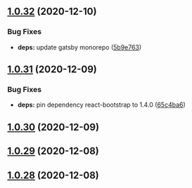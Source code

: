 ## [1.0.32](https://github.com/dds/bosabosa.org/compare/v1.0.31...v1.0.32) (2020-12-10)


### Bug Fixes

* **deps:** update gatsby monorepo ([5b9e763](https://github.com/dds/bosabosa.org/commit/5b9e763ec752061592072dc59e188cc78c909fce))



## [1.0.31](https://github.com/dds/bosabosa.org/compare/v1.0.30...v1.0.31) (2020-12-09)


### Bug Fixes

* **deps:** pin dependency react-bootstrap to 1.4.0 ([65c4ba6](https://github.com/dds/bosabosa.org/commit/65c4ba61824fcff5de24fc940535199b1c9f81a8))



## [1.0.30](https://github.com/dds/bosabosa.org/compare/v1.0.29...v1.0.30) (2020-12-09)



## [1.0.29](https://github.com/dds/bosabosa.org/compare/v1.0.28...v1.0.29) (2020-12-08)



## [1.0.28](https://github.com/dds/bosabosa.org/compare/v1.0.27...v1.0.28) (2020-12-08)




